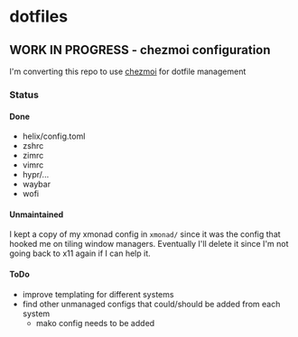 # dotfiles

## WORK IN PROGRESS - chezmoi configuration
I'm converting this repo to use [chezmoi](https://www.chezmoi.io/) for dotfile management

### Status
#### Done
* helix/config.toml
* zshrc
* zimrc
* vimrc
* hypr/...
* waybar
* wofi

#### Unmaintained
I kept a copy of my xmonad config in `xmonad/` since it was the config that hooked me on tiling window managers. Eventually I'll delete it since I'm not going back to x11 again if I can help it.

#### ToDo
* improve templating for different systems
* find other unmanaged configs that could/should be added from each system
  * mako config needs to be added
